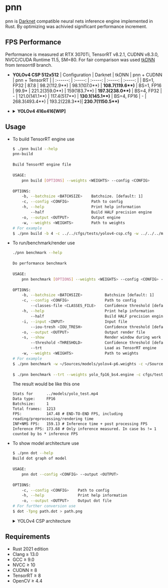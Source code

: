 # pnn

pnn is [Darknet](https://github.com/alexeyAB/darknet) compatible neural nets inference engine implemented in Rust. By optimizing  was achivied significant performance increment.

## FPS Performance
Performance is measured at RTX 3070Ti, TensorRT v8.2.1, CUDNN v8.3.0, NVCC/CUDA Runtime 11.5, SM=80. For fair comparison was used [tkDNN](https://github.com/ceccocats/tkDNN) from _tensorrt8_ branch. 
-  **YOLOv4 CSP 512x512**
    | Configuration | Darknet    |  tkDNN         | pnn + CUDNN   | pnn + TensorRT |
    | :------:      | :-----:    | :-----:        | :-----:       | :-----:        |
    | BS=1, FP32    |  87.8      | 98.2(112.9**)  | 98.1(107.0**) | __108.7(119.6**)__
    | BS=1, FP16    |  99.9*     | 221.2(359.0**) | 159(183.7**)  | __197.3(238.0**)__
    | BS=4, FP32    |    -       | 121.0(141.1**) | 117.4(517**)  | __130.1(145.1**)__
    | BS=4, FP16    |    -       | 268.3(493.4**) | 193.2(228.3**)| __230.7(1150.5**)__
- <details>
  <summary><b>YOLOv4 416x416[WIP]</b></summary>
  <br>
  <table border=1>
    <tr>
        <td>Configuration</td>
        <td>Darknet</td>
        <td>tkDNN</td>
        <td>pnn(CUDNN)</td>
        <td>pnn(TensorRT)</td>        
    </tr>
    <tr>
        <td>BS=1, FP32</td>
        <td>60.3</td>
        <td>121.7(133.8*)</td>
        <td>N/A</td>
        <td>N/A</td>        
    </tr>
        <tr>
        <td>BS=1, FP16</td>
        <td>69.7</td>
        <td>290.5(455.1*)</td>
        <td>N/A</td>
        <td>N/A</td>        
    </tr>
    </tr>
        <tr>
        <td>BS=4, FP32</td>
        <td>N/A</td>
        <td>161.4(179.8*)</td>
        <td>N/A</td>
        <td>N/A</td>        
    </tr>
    </tr>
    <tr>
        <td>BS=4, FP16</td>
        <td>N/A</td>
        <td>365.1(632.1*)</td>
        <td>N/A</td>
        <td>N/A</td>        
    </tr>
  </table>

  </details>
## Usage
- To build TensorRT engine use
    ```bash
    $ ./pnn build --help    
    pnn-build 

    Build TensorRT engine file

    USAGE:
        pnn build [OPTIONS] --weights <WEIGHTS> --config <CONFIG>

    OPTIONS:
        -b, --batchsize <BATCHSIZE>    Batchsize. [default: 1]
        -c, --config <CONFIG>          Path to config
        -h, --help                     Print help information
            --half                     Build HALF precision engine
        -o, --output <OUTPUT>          Output engine
        -w, --weights <WEIGHTS>        Path to weights
    # For example
    $ ./pnn build -b 4 -c ../../cfgs/tests/yolov4-csp.cfg -w ../../../models/yolov4-csp.weights -o ../../yolo_fp16_bs4.engine --half
    ```
- To run/benchmark/render use
    ```bash
    ./pnn benchmark --help

    Do performance benchmark

    USAGE:
        pnn benchmark [OPTIONS] --weights <WEIGHTS> --config <CONFIG> --input <INPUT>

    OPTIONS:
        -b, --batchsize <BATCHSIZE>          Batchsize [default: 1]
        -c, --config <CONFIG>                Path to config
            --classes-file <CLASSES_FILE>    Confidence threshold [default: ./cfgs/tests/coco.names]
        -h, --help                           Print help information
            --half                           Build HALF precision engine
        -i, --input <INPUT>                  Input file
            --iou-tresh <IOU_TRESH>          Confidence threshold [default: 0.45]
        -o, --output <OUTPUT>                Output render file
        -s, --show                           Render window during work
            --threshold <THRESHOLD>          Confidence threshold [default: 0.45]
            --trt                            Load as TensorRT engine
        -w, --weights <WEIGHTS>              Path to weights
    # For example
    $ ./pnn benchmark -w ~/Sources/models/yolov4-p6.weights -c ~/Sources/models/yolov4-p6.cfg -s -b 1 -i ~/Sources/models/yolo_test.mp4 # Run yolov4-p6 with darknet FP32 and BS1 engine and render result to screen

    $ ./pnn benchmark --trt --weights yolo_fp16_bs4.engine -c cfgs/tests/yolov4-csp.cfg --input ../models/yolo_test.mp4 --output res.avi # Run yolo_fp16_bs4.engine engine with predefined in build-time settings and save to result to res.avi
    ```
    The result would be like this one
    ```
    Stats for      ../models/yolo_test.mp4
    Data type:     FP16
    Batchsize:     1
    Total frames:  1213
    FPS:           147.48 # END-TO-END FPS, including reading/preprocessing/rendering time
    INF+NMS FPS:   159.13 # Inference time + post processing FPS
    Inference FPS: 173.68 # Only inference measured. In case bs != 1 counted by bs * inference FPS
    ```
- To show model architecture use
    ```bash
    $ ./pnn dot --help
    Build dot graph of model

    USAGE:
        pnn dot --config <CONFIG> --output <OUTPUT>

    OPTIONS:
        -c, --config <CONFIG>    Path to config
        -h, --help               Print help information
        -o, --output <OUTPUT>    Output dot file
    # For further conversion use 
    $ dot -Tpng path.dot > path.png
    ```
    <details>
    <summary>YOLOv4 CSP architecture</summary>
    <br>
    <img src="assets/yolov4-csp.png">
    </details>


## Requirements
- Rust 2021 edition
- Clang ≥ 13.0
- GCC ≥ 9.0
- NVCC ≥ 10
- CUDNN ≥ 8
- TensorRT ≥ 8
- OpenCV ≥ 4.4